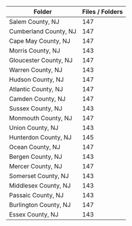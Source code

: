 | Folder                |   Files / Folders |
|-----------------------|-------------------|
| Salem County, NJ      |               147 |
| Cumberland County, NJ |               147 |
| Cape May County, NJ   |               147 |
| Morris County, NJ     |               143 |
| Gloucester County, NJ |               147 |
| Warren County, NJ     |               143 |
| Hudson County, NJ     |               147 |
| Atlantic County, NJ   |               147 |
| Camden County, NJ     |               147 |
| Sussex County, NJ     |               143 |
| Monmouth County, NJ   |               147 |
| Union County, NJ      |               143 |
| Hunterdon County, NJ  |               145 |
| Ocean County, NJ      |               147 |
| Bergen County, NJ     |               143 |
| Mercer County, NJ     |               147 |
| Somerset County, NJ   |               143 |
| Middlesex County, NJ  |               143 |
| Passaic County, NJ    |               143 |
| Burlington County, NJ |               147 |
| Essex County, NJ      |               143 |